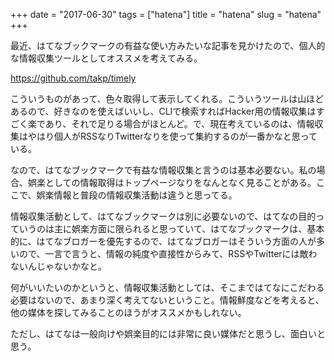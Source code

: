 +++
date = "2017-06-30"
tags = ["hatena"]
title = "hatena"
slug = "hatena"
+++

最近、はてなブックマークの有益な使い方みたいな記事を見かけたので、個人的な情報収集ツールとしてオススメを考えてみる。

https://github.com/takp/timely

こういうものがあって、色々取得して表示してくれる。こういうツールは山ほどあるので、好きなのを使えばいいし、CLIで検索すればHacker用の情報収集はすごく楽であり、それで足りる場合がほとんど。で、現在考えているのは、情報収集はやはり個人がRSSなりTwitterなりを使って集約するのが一番かなと思っている。

なので、はてなブックマークで有益な情報収集と言うのは基本必要ない。私の場合、娯楽としての情報取得はトップページなりをなんとなく見ることがある。ここで、娯楽情報と普段の情報収集活動は違うと思ってる。

情報収集活動として、はてなブックマークは別に必要ないので、はてなの目的っていうのは主に娯楽方面に限られると思っていて、はてなブックマークは、基本的に、はてなブロガーを優先するので、はてなブロガーはそういう方面の人が多いので、一言で言うと、情報の純度や直接性からみて、RSSやTwitterには敵わないんじゃないかなと。

何がいいたいのかというと、情報収集活動としては、そこまではてなにこだわる必要はないので、あまり深く考えてないということ。情報鮮度などを考えると、他の媒体を探してみることのほうがオススメかもしれない。

ただし、はてなは一般向けや娯楽目的には非常に良い媒体だと思うし、面白いと思う。
	  
